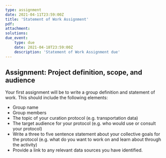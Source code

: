 ```yaml
---
type: assignment
date: 2021-04-11T23:59:00Z
title: 'Statement of Work Assignment'
pdf:
attachment:
solutions:
due_event: 
    type: due
    date: 2021-04-18T23:59:00Z
    description: 'Statement of Work Assignment due'
---
```

## Assignment: Project definition, scope, and audience
Your first assignment will be to write a group definition and statement of work. This should include the following elements:

- Group name
- Group members
- The topic of your curation protocol (e.g. transportation data)
- The target audience for your protocol (e.g. who would use or consult your protocol)
- Write a three to five sentence statement about your collective goals for the protocol (e.g. what do you want to work on and learn about through the activity)
- Provide a link to any relevant data sources you have identified.

